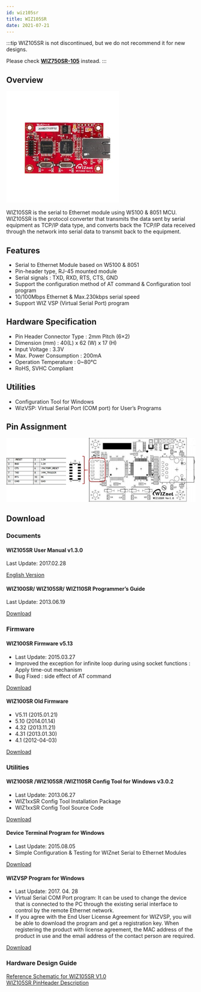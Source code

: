 ```yaml
---
id: wiz105sr
title: WIZ105SR
date: 2021-07-21
---
```


:::tip
WIZ105SR is not discontinued, but we do not recommend it for new designs.

Please check **[WIZ750SR-105](./../WIZ750SR-1xx-Series/WIZ750SR-105/WIZ750SR-105.md)** instead.
:::

## Overview

![](/img/products/wiz105sr/wiz105sr-web-1.jpg)

WIZ105SR is the serial to Ethernet module using W5100 & 8051 MCU.  WIZ105SR is the protocol converter that transmits the data sent by serial equipment as TCP/IP data type, and converts back the TCP/IP data received through the network into serial data to transmit back to the equipment.

## Features

- Serial to Ethernet Module based on W5100 & 8051
- Pin-header type, RJ-45 mounted module
- Serial signals : TXD, RXD, RTS, CTS, GND
- Support the configuration method of AT command & Configuration tool program
- 10/100Mbps Ethernet & Max.230kbps serial speed
- Support WIZ VSP (Virtual Serial Port) program

## Hardware Specification

- Pin Header Connector Type : 2mm Pitch (6×2)
- Dimension (mm) : 40(L) x 62 (W) x 17 (H)
- Input Voltage : 3.3V
- Max. Power Consumption : 200mA
- Operation Temperature : 0~80℃
- RoHS, SVHC Compliant

## Utilities

- Configuration Tool for Windows
- WizVSP: Virtual Serial Port (COM port) for User’s Programs

## Pin Assignment

![](/img/products/wiz105sr/pinmap3.jpg)

## Download

### Documents

#### WIZ105SR User Manual v1.3.0

Last Update: 2017.02.28

<a href="/img/products/wiz105sr/WIZ105SR_UM_v130e.pdf" target="_blank">English Version</a>

#### WIZ100SR/ WIZ105SR/ WIZ110SR Programmer’s Guide

Last Update: 2013.06.19

<a href="/img/products/wiz100sr/WIZ1x0SR_AN_S2E-Programming-Guide_V030E.pdf" target="_blank">Download</a>

### Firmware

#### WIZ100SR Firmware v5.13

- Last Update: 2015.03.27
- Improved the exception for infinite loop during using socket functions : Apply time-out mechanism
- Bug Fixed : side effect of AT command

<a href="/img/products/wiz105sr/app_105sr_0513.zip" target="_blank">Download</a>

#### WIZ100SR Old Firmware

- V5.11 (2015.01.21)
- 5.10 (2014.01.14)
- 4.32 (2013.11.21)
- 4.31 (2013.01.30)
- 4.1 (2012-04-03)

<a href="/img/products/wiz105sr/WIZ105SR_old_FW.zip" target="_blank">Download</a>

### Utilities

#### WIZ100SR /WIZ105SR /WIZ110SR Config Tool for Windows v3.0.2

- Last Update: 2013.06.27
- WIZ1xxSR Config Tool Installation Package
- WIZ1xxSR Config Tool Source Code

<a href="/img/products/wiz100sr/WIZ1xxSR_Config.zip" target="_blank">Download</a>

#### Device Terminal Program for Windows

- Last Update: 2015.08.05
- Simple Configuration & Testing for WIZnet Serial to Ethernet Modules

<a href="/img/products/wiz100sr/Device_Terminal.zip" target="_blank">Download</a>

#### WIZVSP Program for Windows

- Last Update: 2017. 04. 28
- Virtual Serial COM Port program: It can be used to change the device that is connected to the PC through the existing serial interface to control by the remote Ethernet network.
- If you agree with the End User License Agreement for WIZVSP, you will be able to download the program and get a registration key. When registering the product with license agreement, the MAC address of the product in use and the email address of the contact person are required.

[Download](http://wizvsp.wiznet.io/)

### Hardware Design Guide

<a href="/img/products/wiz105sr/WIZ105SR_schematic.pdf" target="_blank">Reference Schematic for WIZ105SR V1.0</a>
<br />
<a href="/img/products/wiz105sr/JP3HeaderSpec_105SR.pdf" target="_blank">WIZ105SR PinHeader Description</a>

